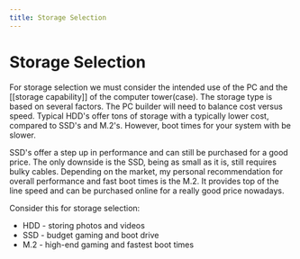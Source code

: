 ```yaml
---
title: Storage Selection
---
```

# Storage Selection

For storage selection we must consider the intended use of the PC and the [[storage capability]] of the computer tower(case). The storage type is based on several factors. The PC builder will need to balance cost versus speed. Typical HDD's offer tons of storage with a typically lower cost, compared to SSD's and M.2's. However, boot times for your system with be slower.

SSD's offer a step up in performance and can still be purchased for a good price. The only downside is the SSD, being as small as it is, still requires bulky cables. Depending on the market, my personal recommendation for overall performance and fast boot times is the M.2. It provides top of the line speed and can be purchased online for a really good price nowadays. 

Consider this for storage selection:

* HDD - storing photos and videos
* SSD - budget gaming and boot drive
* M.2 - high-end gaming and fastest boot times